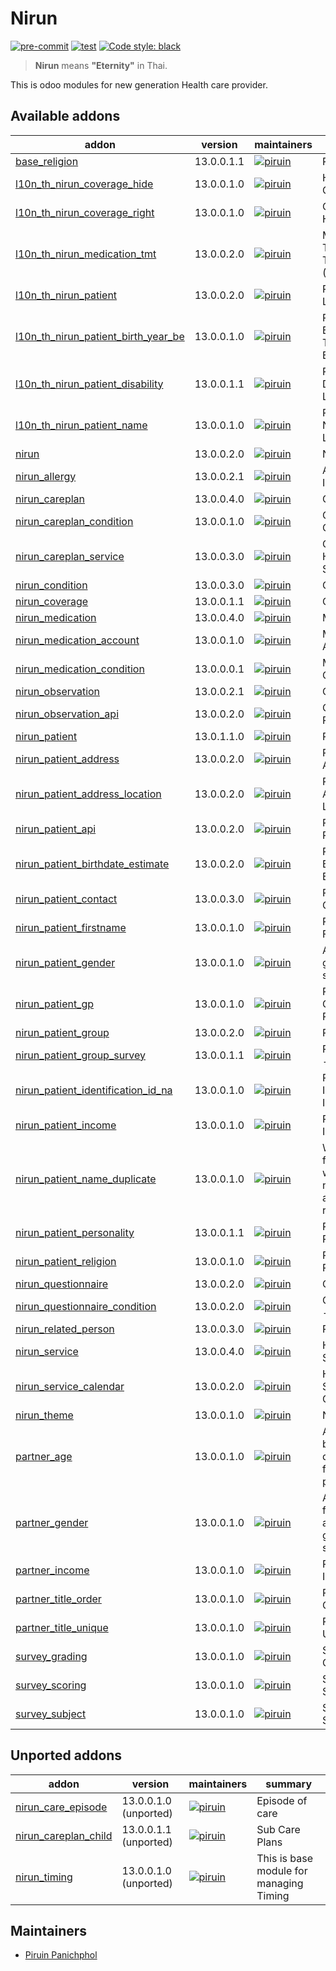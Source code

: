 # Nirun
[![pre-commit](https://img.shields.io/badge/pre--commit-enabled-brightgreen?logo=pre-commit&logoColor=white)](https://github.com/pre-commit/pre-commit)
[![test](https://github.com/nirun-life/nirun/actions/workflows/test.yml/badge.svg?branch=13.0)](https://github.com/nirun-life/nirun/actions/workflows/test.yml)
[![Code style: black](https://img.shields.io/badge/code%20style-black-000000.svg)](https://github.com/psf/black)

> **Nirun** means **"Eternity"** in Thai.

This is odoo modules for new generation Health care provider.

[//]: # (addons)

Available addons
----------------
addon | version | maintainers | summary
--- | --- | --- | ---
[base_religion](base_religion/) | 13.0.0.1.1 | [![piruin](https://github.com/piruin.png?size=30px)](https://github.com/piruin) | Religions
[l10n_th_nirun_coverage_hide](l10n_th_nirun_coverage_hide/) | 13.0.0.1.0 | [![piruin](https://github.com/piruin.png?size=30px)](https://github.com/piruin) | Hiding Coverage
[l10n_th_nirun_coverage_right](l10n_th_nirun_coverage_right/) | 13.0.0.1.0 | [![piruin](https://github.com/piruin.png?size=30px)](https://github.com/piruin) | Coverage - Health Right
[l10n_th_nirun_medication_tmt](l10n_th_nirun_medication_tmt/) | 13.0.0.2.0 | [![piruin](https://github.com/piruin.png?size=30px)](https://github.com/piruin) | Medications - Thai Medicines Terminology (TMT)
[l10n_th_nirun_patient](l10n_th_nirun_patient/) | 13.0.0.2.0 | [![piruin](https://github.com/piruin.png?size=30px)](https://github.com/piruin) | Patients - Thai Localization
[l10n_th_nirun_patient_birth_year_be](l10n_th_nirun_patient_birth_year_be/) | 13.0.0.1.0 | [![piruin](https://github.com/piruin.png?size=30px)](https://github.com/piruin) | Patients - Birth year in Thai Buddhist Era (BE)
[l10n_th_nirun_patient_disability](l10n_th_nirun_patient_disability/) | 13.0.0.1.1 | [![piruin](https://github.com/piruin.png?size=30px)](https://github.com/piruin) | Patients - Disability (Thai Localization)
[l10n_th_nirun_patient_name](l10n_th_nirun_patient_name/) | 13.0.0.1.0 | [![piruin](https://github.com/piruin.png?size=30px)](https://github.com/piruin) | Patients - Name (Thai Localization)
[nirun](nirun/) | 13.0.0.2.0 | [![piruin](https://github.com/piruin.png?size=30px)](https://github.com/piruin) | Nirun
[nirun_allergy](nirun_allergy/) | 13.0.0.2.1 | [![piruin](https://github.com/piruin.png?size=30px)](https://github.com/piruin) | Allergy & Intolerance
[nirun_careplan](nirun_careplan/) | 13.0.0.4.0 | [![piruin](https://github.com/piruin.png?size=30px)](https://github.com/piruin) | Care Plans
[nirun_careplan_condition](nirun_careplan_condition/) | 13.0.0.1.0 | [![piruin](https://github.com/piruin.png?size=30px)](https://github.com/piruin) | Care Plans - Conditions
[nirun_careplan_service](nirun_careplan_service/) | 13.0.0.3.0 | [![piruin](https://github.com/piruin.png?size=30px)](https://github.com/piruin) | Care Plans - Healthcare Services
[nirun_condition](nirun_condition/) | 13.0.0.3.0 | [![piruin](https://github.com/piruin.png?size=30px)](https://github.com/piruin) | Condition
[nirun_coverage](nirun_coverage/) | 13.0.0.1.1 | [![piruin](https://github.com/piruin.png?size=30px)](https://github.com/piruin) | Coverage
[nirun_medication](nirun_medication/) | 13.0.0.4.0 | [![piruin](https://github.com/piruin.png?size=30px)](https://github.com/piruin) | Medications
[nirun_medication_account](nirun_medication_account/) | 13.0.0.1.0 | [![piruin](https://github.com/piruin.png?size=30px)](https://github.com/piruin) | Medications Accounting
[nirun_medication_condition](nirun_medication_condition/) | 13.0.0.0.1 | [![piruin](https://github.com/piruin.png?size=30px)](https://github.com/piruin) | Medications - Conditions
[nirun_observation](nirun_observation/) | 13.0.0.2.1 | [![piruin](https://github.com/piruin.png?size=30px)](https://github.com/piruin) | Observation
[nirun_observation_api](nirun_observation_api/) | 13.0.0.2.0 | [![piruin](https://github.com/piruin.png?size=30px)](https://github.com/piruin) | Observation - RESTful API
[nirun_patient](nirun_patient/) | 13.0.1.1.0 | [![piruin](https://github.com/piruin.png?size=30px)](https://github.com/piruin) | Patients
[nirun_patient_address](nirun_patient_address/) | 13.0.0.2.0 | [![piruin](https://github.com/piruin.png?size=30px)](https://github.com/piruin) | Patients - Address
[nirun_patient_address_location](nirun_patient_address_location/) | 13.0.0.2.0 | [![piruin](https://github.com/piruin.png?size=30px)](https://github.com/piruin) | Patients - Address Location
[nirun_patient_api](nirun_patient_api/) | 13.0.0.2.0 | [![piruin](https://github.com/piruin.png?size=30px)](https://github.com/piruin) | Patient - RESTful API
[nirun_patient_birthdate_estimate](nirun_patient_birthdate_estimate/) | 13.0.0.2.0 | [![piruin](https://github.com/piruin.png?size=30px)](https://github.com/piruin) | Patients - Birthdate Estimate
[nirun_patient_contact](nirun_patient_contact/) | 13.0.0.3.0 | [![piruin](https://github.com/piruin.png?size=30px)](https://github.com/piruin) | Patients - Contacts
[nirun_patient_firstname](nirun_patient_firstname/) | 13.0.0.1.0 | [![piruin](https://github.com/piruin.png?size=30px)](https://github.com/piruin) | Patients - Firstname
[nirun_patient_gender](nirun_patient_gender/) | 13.0.0.1.0 | [![piruin](https://github.com/piruin.png?size=30px)](https://github.com/piruin) | Auto fill patient gender by selected Title
[nirun_patient_gp](nirun_patient_gp/) | 13.0.0.1.0 | [![piruin](https://github.com/piruin.png?size=30px)](https://github.com/piruin) | Patients - General Practitioner
[nirun_patient_group](nirun_patient_group/) | 13.0.0.2.0 | [![piruin](https://github.com/piruin.png?size=30px)](https://github.com/piruin) | Patient Groups
[nirun_patient_group_survey](nirun_patient_group_survey/) | 13.0.0.1.1 | [![piruin](https://github.com/piruin.png?size=30px)](https://github.com/piruin) | Patient Groups - Survey
[nirun_patient_identification_id_na](nirun_patient_identification_id_na/) | 13.0.0.1.0 | [![piruin](https://github.com/piruin.png?size=30px)](https://github.com/piruin) | Patients - Identification ID N/A
[nirun_patient_income](nirun_patient_income/) | 13.0.0.1.0 | [![piruin](https://github.com/piruin.png?size=30px)](https://github.com/piruin) | Patients - Income
[nirun_patient_name_duplicate](nirun_patient_name_duplicate/) | 13.0.0.1.0 | [![piruin](https://github.com/piruin.png?size=30px)](https://github.com/piruin) | Warning when found patient with same name was already registered
[nirun_patient_personality](nirun_patient_personality/) | 13.0.0.1.1 | [![piruin](https://github.com/piruin.png?size=30px)](https://github.com/piruin) | Patients - Personality
[nirun_patient_religion](nirun_patient_religion/) | 13.0.0.1.0 | [![piruin](https://github.com/piruin.png?size=30px)](https://github.com/piruin) | Patients - Religion
[nirun_questionnaire](nirun_questionnaire/) | 13.0.0.2.0 | [![piruin](https://github.com/piruin.png?size=30px)](https://github.com/piruin) | Questionnaire
[nirun_questionnaire_condition](nirun_questionnaire_condition/) | 13.0.0.2.0 | [![piruin](https://github.com/piruin.png?size=30px)](https://github.com/piruin) | Questionnaire - Condition
[nirun_related_person](nirun_related_person/) | 13.0.0.3.0 | [![piruin](https://github.com/piruin.png?size=30px)](https://github.com/piruin) | Related Person
[nirun_service](nirun_service/) | 13.0.0.4.0 | [![piruin](https://github.com/piruin.png?size=30px)](https://github.com/piruin) | Healthcare Services
[nirun_service_calendar](nirun_service_calendar/) | 13.0.0.2.0 | [![piruin](https://github.com/piruin.png?size=30px)](https://github.com/piruin) | Healthcare Services - Calendar
[nirun_theme](nirun_theme/) | 13.0.0.1.0 | [![piruin](https://github.com/piruin.png?size=30px)](https://github.com/piruin) | Nirun - Theme
[partner_age](partner_age/) | 13.0.0.1.0 | [![piruin](https://github.com/piruin.png?size=30px)](https://github.com/piruin) | Add age, birthdate and deceased_date fields for partner
[partner_gender](partner_gender/) | 13.0.0.1.0 | [![piruin](https://github.com/piruin.png?size=30px)](https://github.com/piruin) | Add gender field to partner also default gender by selected title
[partner_income](partner_income/) | 13.0.0.1.0 | [![piruin](https://github.com/piruin.png?size=30px)](https://github.com/piruin) | Partner - Income
[partner_title_order](partner_title_order/) | 13.0.0.1.0 | [![piruin](https://github.com/piruin.png?size=30px)](https://github.com/piruin) | Partner Title Order
[partner_title_unique](partner_title_unique/) | 13.0.0.1.0 | [![piruin](https://github.com/piruin.png?size=30px)](https://github.com/piruin) | Partner Title Unique
[survey_grading](survey_grading/) | 13.0.0.1.0 | [![piruin](https://github.com/piruin.png?size=30px)](https://github.com/piruin) | Survey - Grading
[survey_scoring](survey_scoring/) | 13.0.0.1.0 | [![piruin](https://github.com/piruin.png?size=30px)](https://github.com/piruin) | Survey - Scoring
[survey_subject](survey_subject/) | 13.0.0.1.0 | [![piruin](https://github.com/piruin.png?size=30px)](https://github.com/piruin) | Survey - Subject


Unported addons
---------------
addon | version | maintainers | summary
--- | --- | --- | ---
[nirun_care_episode](nirun_care_episode/) | 13.0.0.1.0 (unported) | [![piruin](https://github.com/piruin.png?size=30px)](https://github.com/piruin) | Episode of care
[nirun_careplan_child](nirun_careplan_child/) | 13.0.0.1.1 (unported) | [![piruin](https://github.com/piruin.png?size=30px)](https://github.com/piruin) | Sub Care Plans
[nirun_timing](nirun_timing/) | 13.0.0.1.0 (unported) | [![piruin](https://github.com/piruin.png?size=30px)](https://github.com/piruin) | This is base module for managing Timing

[//]: # (end addons)

## Maintainers

- [Piruin Panichphol](https://github.com/piruin)
